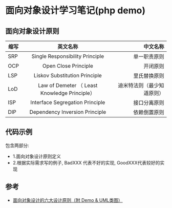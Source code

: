 面向对象设计学习笔记(php demo)
===

面向对象设计原则
---

| 缩写      |      英文名称      |  中文名称 |
|----------|:-------------:|------:|
| SRP | Single Responsibility Principle| 单一职责原则 |
| OCP | Open Close Principle| 开闭原则 |
| LSP | Liskov Substitution Principle| 里氏替换原则 |
| LoD | Law of Demeter （ Least Knowledge Principle）| 迪米特法则（最少知道原则） |
| ISP | Interface Segregation Principle| 接口分离原则 |
| DIP | Dependency Inversion Principle| 依赖倒置原则 |

代码示例
---
包含两部分:
- 1.面向对象设计原则定义
- 2.根据实际需求写的例子, BadXXX 代表不好的实现, GoodXXX代表较好的实现


参考
---
- [面向对象设计的六大设计原则（附 Demo & UML类图）
](https://juejin.im/post/5b9526c1e51d450e69731dc2)

